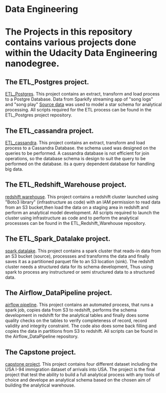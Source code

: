 # Data Engineering
# The Projects in this repository contains various projects done within the Udacity Data Engineering nanodegree.

## The ETL_Postgres project.
[ETL_Postgres](https://github.com/CharlesIro1125/DataWarehouse/tree/master/ETL_postgres). 
This project contains an extract, transform and load process to a Postgre Database.
Data from Sparkify streaming app of "song logs" and "song play" [Source data](https://github.com/CharlesIro1125/DataWarehouse/blob/master/ETL_postgres/describe.ipynb) was used to model
a star schema for analytical processing. All scripts required for the ETL process can be 
found in the ETL_Postgres project repository.

## The ETL_cassandra project.
[ETL_cassandra](https://github.com/CharlesIro1125/DataWarehouse/tree/master/ETL_cassandra).
This project contains an extract, transform and load process to a Cassandra Database.
the schema used was designed on the queries to be performed.
A cassandra database is not efficient for join operations, so the database schema is design 
to suit the query to be performed on the database. its a query dependent database 
for handling big data.

## The ETL_Redshift_Warehouse project.
[redshift warehouse](https://github.com/CharlesIro1125/DataWarehouse/tree/master/ETL_Redshift_Warehouse). 
This project contains a redshift cluster launched using "Boto3 library" (infrastructure as code) with an 
IAM permission to read data from an S3 bucket,then load the data on a staging area in 
redshift and perform an analytical model development. All scripts required to launch the 
cluster using infrastructure as code and to perform the analytical processses can be found in the 
ETL_Redshift_Warehouse repository.

## The ETL_Spark_Datalake project.
[spark datalake](https://github.com/CharlesIro1125/DataWarehouse/tree/master/ETL_Spark_DataLake).
This project contains a spark cluster that reads-in data from an S3 bucket (source), processses and transforms the
data and finally saves it as a partitioned parquet file to an S3 location (sink). The redshift cluster
needs a structured data for its schema development, Thus using spark to process any instructured
or semi structured data to a structured data.


## The Airflow_DataPipeline project.
[airflow pipeline](https://github.com/CharlesIro1125/DataWarehouse/tree/master/Airflow_DataPipeline/home/airflow).
This project contains an automated process, that runs a spark job,
copies data from S3 to redshift, performs the schema development in redshift for the analytical tables 
and finally does some quality checks on the tables to verify completeness of record, record validity and 
integrity constraint. The code also does some back filling and copies the data in partitions from S3 to 
redshift. All scripts can be found in the Airflow_DataPipeline repository.


## The Capstone project.
[capstone project](https://github.com/CharlesIro1125/DataWarehouse/tree/master/CapstoneProject).
This project contains four different dataset including the USA I-94 immigration 
dataset of arrivals into USA. The project is the final project that test the ability to build a full analytical
process with any tools of choice and develope an analytical schema based on the chosen aim of building the analytical
warehouse.
 
